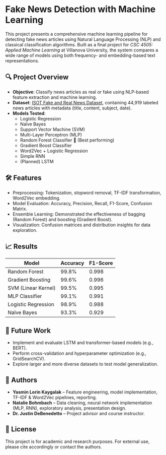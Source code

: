 # Fake News Detection with Machine Learning

This project presents a comprehensive machine learning pipeline for detecting fake news articles using Natural Language Processing (NLP) and classical classification algorithms. Built as a final project for *CSC 4505: Applied Machine Learning* at Villanova University, the system compares a wide range of models using both frequency- and embedding-based text representations.

## 🔍 Project Overview

- **Objective**: Classify news articles as real or fake using NLP-based feature extraction and machine learning.
- **Dataset**: [ISOT Fake and Real News Dataset](https://www.kaggle.com/clmentbisaillon/fake-and-real-news-dataset), containing 44,919 labeled news articles with metadata (title, content, subject, date).
- **Models Tested**:
  - Logistic Regression
  - Naïve Bayes
  - Support Vector Machine (SVM)
  - Multi-Layer Perceptron (MLP)
  - Random Forest Classifier 🌟 (Best performing)
  - Gradient Boost Classifier
  - Word2Vec + Logistic Regression
  - Simple RNN
  - (Planned) LSTM

## 🛠️ Features

- Preprocessing: Tokenization, stopword removal, TF-IDF transformation, Word2Vec embedding.
- Model Evaluation: Accuracy, Precision, Recall, F1-Score, Confusion Matrix.
- Ensemble Learning: Demonstrated the effectiveness of bagging (Random Forest) and boosting (Gradient Boost).
- Visualization: Confusion matrices and distribution insights for data exploration.

## 📈 Results

| Model                  | Accuracy | F1-Score |
|-----------------------|----------|----------|
| Random Forest          | 99.8%    | 0.998    |
| Gradient Boosting      | 99.6%    | 0.996    |
| SVM (Linear Kernel)    | 99.5%    | 0.995    |
| MLP Classifier         | 99.1%    | 0.991    |
| Logistic Regression    | 98.9%    | 0.988    |
| Naïve Bayes            | 93.3%    | 0.929    |

## 🧠 Future Work

- Implement and evaluate LSTM and transformer-based models (e.g., BERT).
- Perform cross-validation and hyperparameter optimization (e.g., GridSearchCV).
- Explore larger and more diverse datasets to test model generalization.

## 👥 Authors

- **Yasmin Lorin Kaygalak** – Feature engineering, model implementation, TF-IDF & Word2Vec pipelines, reporting.
- **Natalie Bohmbach** – Data cleaning, neural network implementation (MLP, RNN), exploratory analysis, presentation design.
- **Dr. Justin DeBenedetto** – Project advisor and course instructor.

## 📝 License

This project is for academic and research purposes. For external use, please cite accordingly or contact the authors.



